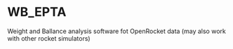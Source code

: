# WB_EPTA
Weight and Ballance analysis software fot OpenRocket data (may also work with other rocket simulators)
